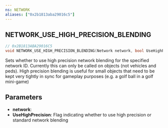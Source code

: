 ```yaml
---
ns: NETWORK
aliases: ["0x2b1813aba29016c5"]
---
```

## NETWORK_USE_HIGH_PRECISION_BLENDING

```c
// 0x2B1813ABA29016C5
void NETWORK_USE_HIGH_PRECISION_BLENDING(Network network, bool UseHighPrecision);
```

Sets whether to use high precision network blending for the specified network ID. Currently this can only be called on objects (not vehicles and peds). High precision blending is useful for small objects that need to be kept very tightly in sync for gameplay purposes (e.g. a golf ball in a golf mini-game)


## Parameters
* **network**: 
* **UseHighPrecision**: Flag indicating whether to use high precision or standard network blending
